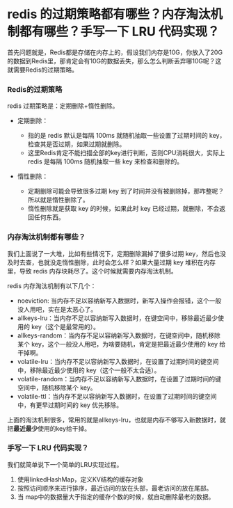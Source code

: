 # redis 的过期策略都有哪些？内存淘汰机制都有哪些？手写一下 LRU 代码实现？

首先问题就是，Redis都是存储在内存上的，假设我们内存是10G，你放入了20G的数据到Redis里，那肯定会有10G的数据丢失，那么怎么判断丢弃哪10G呢？这就需要Redis的过期策略。

### Redis的过期策略
redis 过期策略是：定期删除+惰性删除。
* 定期删除：
    * 指的是 redis 默认是每隔 100ms 就随机抽取一些设置了过期时间的 key，检查其是否过期，如果过期就删除。
    * 这里Redis肯定不能扫描全部的key进行判断，否则CPU消耗很大，实际上 redis 是每隔 100ms 随机抽取一些 key 来检查和删除的。

* 惰性删除：
    * 定期删除可能会导致很多过期 key 到了时间并没有被删除掉，那咋整呢？所以就是惰性删除了。
    * 惰性删除就是获取 key 的时候，如果此时 key 已经过期，就删除，不会返回任何东西。

### 内存淘汰机制都有哪些？
我们上面说了一大堆，比如有些情况下，定期删除漏掉了很多过期 key，然后也没及时去查，也就没走惰性删除，此时会怎么样？如果大量过期 key 堆积在内存里，导致 redis 内存块耗尽了。这个时候就需要内存淘汰机制。

redis 内存淘汰机制有以下几个：
* noeviction: 当内存不足以容纳新写入数据时，新写入操作会报错，这个一般没人用吧，实在是太恶心了。
* allkeys-lru：当内存不足以容纳新写入数据时，在键空间中，移除最近最少使用的 key（这个是最常用的）。
* allkeys-random：当内存不足以容纳新写入数据时，在键空间中，随机移除某个 key，这个一般没人用吧，为啥要随机，肯定是把最近最少使用的 key 给干掉啊。
* volatile-lru：当内存不足以容纳新写入数据时，在设置了过期时间的键空间中，移除最近最少使用的 key（这个一般不太合适）。
* volatile-random：当内存不足以容纳新写入数据时，在设置了过期时间的键空间中，随机移除某个 key。
* volatile-ttl：当内存不足以容纳新写入数据时，在设置了过期时间的键空间中，有更早过期时间的 key 优先移除。

上面的淘汰机制很多，常用的就是allkeys-lru，也就是内存不够写入新数据时，就把**最近最少**使用的key给干掉。


### 手写一下 LRU 代码实现？
我们就简单说下一个简单的LRU实现过程。
1. 使用linkedHashMap，定义KV结构的缓存对象
2. 按照访问顺序来进行排序，最近访问的放在头部，最老访问的放在尾部。
3. 当 map中的数据量大于指定的缓存个数的时候，就自动删除最老的数据。